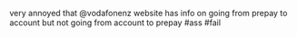 <!--
id: 1092569019
link: http://kevinisom.info/post/1092569019/very-annoyed-that-vodafonenz-website-has-info-on
slug: very-annoyed-that-vodafonenz-website-has-info-on
date: Fri Sep 10 2010 05:41:07 GMT+1200 (NZST)
raw: {"blog_name":"kevinisom","id":1092569019,"post_url":"http://kevinisom.info/post/1092569019/very-annoyed-that-vodafonenz-website-has-info-on","slug":"very-annoyed-that-vodafonenz-website-has-info-on","type":"text","date":"2010-09-09 17:41:07 GMT","timestamp":1284054067,"state":"published","format":"html","reblog_key":"zHiaJutw","tags":[],"short_url":"http://tmblr.co/Zw68Yy117qUx","highlighted":[],"feed_item":"http://twitter.com/kev_nz/statuses/23966114173","from_feed_id":"650289","note_count":0,"title":null,"body":"<p>very annoyed that @vodafonenz website has info on going from prepay to account but not going from account to prepay #ass #fail</p>"}
publish: 2010-09-010
tags: 
title: null
-->


very annoyed that @vodafonenz website has info on going from prepay to
account but not going from account to prepay \#ass \#fail


